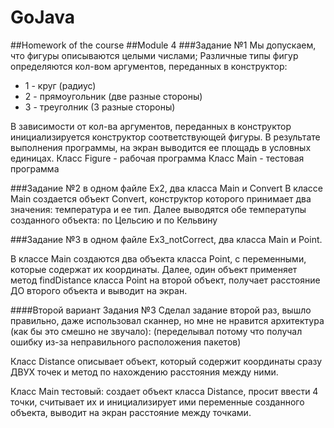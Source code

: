# GoJava
##Homework of the course
##Module 4 
###Задание №1
Мы допускаем, что фигуры описываются целыми числами;
Различные типы фигур определяются кол-вом аргументов, переданных в конструктор:
* 1 - круг (радиус)
* 2 - прямоугольник (две разные стороны)
* 3 - треуголник (3 разные стороны)

В зависимости от кол-ва аргументов, переданных в конструктор инициализируется конструктор соответствующей фигуры.
В результате выполнения программы, на экран выводится ее площадь в условных единицах.
Класс Figure - рабочая программа
Класс Main - тестовая программа

###Задание №2 
в одном файле Ex2, два класса Main и Convert
В классе Main создается объект Convert, конструктор которого принимает два значения: температура и ее тип. Далее выводятся обе температупы созданного объекта: по Цельсию и по Кельвину

###Задание №3 
в одном файле Ex3_notCorrect, два класса Main и Point. 

В классе Main создаются два объекта класса Point, с переменными, которые содержат их координаты.
Далее, один объект применяет метод findDistance класса Point на второй объект, получает расстояние ДО второго объекта и выводит на экран. 

####Второй вариант Задания №3
Сделал задание второй раз, вышло правильно, даже использовал сканнер, но мне не нравится архитектура (как бы это смешно не звучало):
(переделывал потому что получал ошибку из-за неправильного расположения пакетов)

Класс Distance описывает объект, который содержит координаты сразу ДВУХ точек и метод по нахождению расстояния между ними.

Класс Main тестовый: создает объект класса Distance, просит ввести 4 точки, считывает их и инициализирует ими переменные созданного объекта, выводит на экран расстояние между точками.

